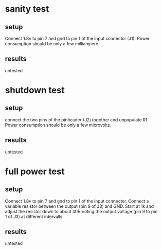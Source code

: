 # sanity test
## setup
Connect 1.8v to pin 7 and gnd to pin 1 of the input connector (J1). Power consumption should be only a few milliampere.
## results
untested

# shutdown test
## setup
connect the two pins of the pinheader (J2) together and unpopulate R1. Power consumption should be only a few microvolts.
## results
untested

# full power test
## setup
Connect 1.8v to pin 7 and gnd to pin 1 of the input connector. Connect a variable resistor between the output (pin 9 of J3) and GND. Start at 1k and adjust the resistor down to about 40R noting the output voltage (pin 9 to pin 1 of J3) at different intervalls.
## results
untested
